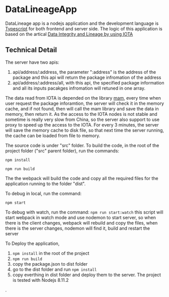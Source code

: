 ﻿# DataLineageApp
DataLineage app is a nodejs application and the development language is [Typescript](https://www.typescriptlang.org/ "Typescript") for both frontend and server side.
The logic of this application is based on the artical [Data Integrity and Lineage by using IOTA](http://fenglu.me/2018/04/16/Data-integrity-and-data-lineage-by-using-IOTA/ "Data Integrity and Lineage by using IOTA")

## Technical Detail
The server have two apis:
1. api/address/:address, the parameter ":address" is the address of the package and this api will return the package infromation of the address
1. api/address/:address/all, with this api, the specified package information and all its inputs pacakges infromation will retuned in one array.

The data read from IOTA is depended on the library [mam](https://github.com/l3wi/mam.client.js "mam"), every time when user request the package inforamtion, the server will check it in the memory cache, and if not found, then will call the mam library and save the data in memory, then return it.
As the access to the IOTA nodes is not stable and sometime is really very slow from China, so the server also support to use proxy to speed up the access to the IOTA.
For every 3 minutes, the server will save the memory cache to disk file, so that next time the server running, the cache can be loaded from file to memory.

The source code is under "src" folder.
To build the code, in the root of the project folder ("src" parent folder), run the commands:

`npm install`

`npm run build`

The the webpack will build the code and copy all the required files for the application running to the folder "dist".

To debug in local, run the command:

`npm start`

To debug with watch, run the command:
`npm run start:watch`
this script will start webpack in watch mode and use nodemon to start server, so when there is the client changes, webpack will rebuild and copy the files, when there is the server changes, nodemon will find it, build and restart the server

To Deploy the application, 
1. `npm install` in the root of the project
1. `npm run build`
1. copy the package.json to dist folder
1. go to the dist folder and run `npm install`
1. copy everthing in dist folder and deploy them to the server.
The project is tested with Nodejs 8.11.2

.
